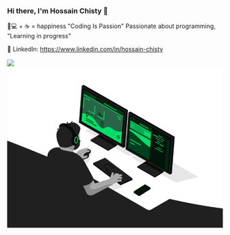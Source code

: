 ### Hi there, I'm Hossain Chisty 👋
👨💻 + ☕ = happiness
"Coding Is Passion"
Passionate about programming,
"Learning in progress"

💼 LinkedIn: https://www.linkedin.com/in/hossain-chisty

<a href="https://github.com/hossainchisty">
  <!-- Change the `github-readme-stats.anuraghazra1.vercel.app` to `github-readme-stats.vercel.app`  -->
  <img align="center" src="https://github-readme-stats-teal.vercel.app/api/top-langs/?username=hossainchisty&layout=compact" />
</a>
<img src="https://github.com/hossainchisty/hossainchisty/blob/main/4paradox-animation.gif">



